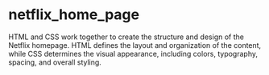 # netflix_home_page
HTML and CSS work together to create the structure and design of the Netflix homepage. HTML defines the layout and organization of the content, while CSS determines the visual appearance, including colors, typography, spacing, and overall styling.
